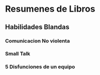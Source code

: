# Resumenes de Libros

## Habilidades Blandas

### Comunicacion No violenta

### Small Talk

### 5 Disfunciones de un equipo

